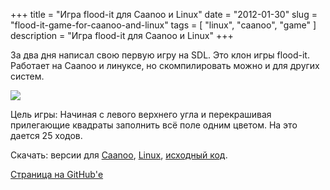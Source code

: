 +++
title = "Игра flood-it для Caanoo и Linux"
date = "2012-01-30"
slug = "flood-it-game-for-caanoo-and-linux"
tags = [ "linux", "caanoo", "game" ]
description = "Игра flood-it для Caanoo и Linux"
+++

За два дня написал свою первую игру на SDL. Это клон игры flood-it. Работает на Caanoo и линуксе, но скомпилировать можно и для других систем.

![](http://savepic.su/2567177.png)

Цель игры: Начиная с левого верхнего угла и перекрашивая прилегающие квадраты заполнить всё поле одним цветом. На это дается 25 ходов.

Скачать: версии для [Caanoo](https://github.com/downloads/mashin/flood-it/flood-it_1.0_caanoo.zip), [Linux](https://github.com/downloads/mashin/flood-it/flood-it_1.0_linux_x86.tar.gz), [исходный код](https://github.com/downloads/mashin/flood-it/flood-it_1.0_src.tar.gz).

[Страница на GitHub'е](https://github.com/mashin/flood-it)
